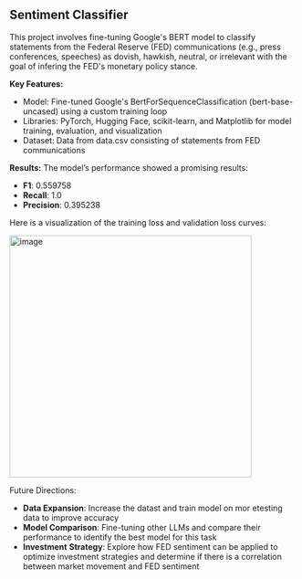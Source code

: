 ## Sentiment Classifier
This project involves fine-tuning Google's BERT model to classify statements from the Federal Reserve (FED) communications (e.g., press conferences, speeches) as dovish, hawkish, neutral, or irrelevant with the goal of infering the FED's monetary policy stance.

**Key Features:**
- Model: Fine-tuned Google's BertForSequenceClassification (bert-base-uncased) using a custom training loop
- Libraries: PyTorch, Hugging Face, scikit-learn, and Matplotlib for model training, evaluation, and visualization
- Dataset: Data from data.csv consisting of statements from FED communications

**Results:**
The model’s performance showed a promising results: 
- **F1**: 0.559758
- **Recall**: 1.0
- **Precision**: 0.395238

Here is a visualization of the training loss and validation loss curves: 

<img width="424" alt="image" src="https://github.com/user-attachments/assets/6a104127-3e83-4b94-bfea-56a380848a42" />

Future Directions:
- **Data Expansion**: Increase the datast and train model on mor etesting data to improve accuracy 
- **Model Comparison**: Fine-tuning other LLMs and compare their performance to identify the best model for this task
- **Investment** **Strategy**: Explore how FED sentiment can be applied to optimize investment strategies and determine if there is a correlation between market movement and FED sentiment
